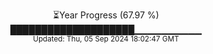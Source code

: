 <p align="center">
⏳Year Progress (67.97 %)<br>
████████████████████▁▁▁▁▁▁▁▁▁▁ <br>
<sub>Updated: Thu, 05 Sep 2024 18:02:47 GMT</sub>
</p>

